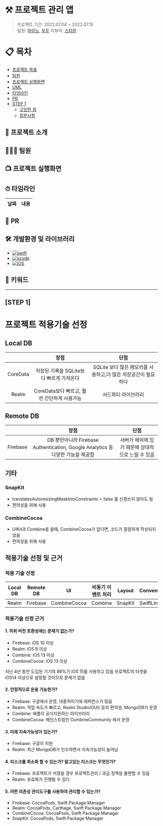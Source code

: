 # ⚒ 프로젝트 관리 앱

> 프로젝트 기간: 2022.07.04 ~ 2022.07.15 <br>
> 팀원: [마이노](https://github.com/Mino777), [두두](https://github.com/FirstDo)
> 리뷰어: [스티븐](https://github.com/stevenkim18)

# 📋 목차
- [프로젝트 목표](#-프로젝트-소개)
- [팀원](#-팀원)
- [프로젝트 실행화면](#-프로젝트-실행화면)
- [UML](#uml)
- [타임라인](#-타임라인)
- [PR](#-pr)
- [STEP 1](#step-1)
    + [고민한 점](#고민한-점)
    + [질문사항](#질문사항)

## 🔎 프로젝트 소개

## 👨‍👦‍👦 팀원


## 📺 프로젝트 실행화면


## ⏱ 타임라인
|날짜|내용|
|--|--|

    
## 👀 PR


## 🛠 개발환경 및 라이브러리
- [![swift](https://img.shields.io/badge/swift-5.6-orange)]()
- [![xcode](https://img.shields.io/badge/Xcode-13.4.1-blue)]()
- [![iOS](https://img.shields.io/badge/iOS-14.1-red)]()

## 🔑 키워드

---

## [STEP 1]
# 프로젝트 적용기술 선정

## Local DB
||장점|단점|
|:---:|:---:|:---:|
|CoreData|저장된 기록을 SQLite보다 빠르게 가져온다|SQLite 보다 많은 메모리를 사용하고,더 많은 저장공간이 필요하다|
|Realm| CoreData보다 빠르고, 훨씬 간단하게 사용가능 | 서드파티 라이브러리|

## Remote DB

||장점|단점|
|:---:|:---:|:---:|
|Firebase| DB 뿐만아니라 Firebase Authentication, Google Analytics 등 다양한 기능을 제공함|서버가 해외에 있기 때문에 상대적으로 느릴 수 있음|

## 기타

### SnapKit

- translatesAutoresizingMaskIntoConstraints = false 를 신경쓰지 않아도 됨
- 편의성을 위해 사용

### CombineCocoa

- UIKit과 Combine을 쓸때, CombineCocoa가 없다면, 코드가 깔끔하게 작성되지 않음
- 편의성을 위해 사용


## 적용기술 선정 및 근거
### 적용 기술 선정
| Local DB | Remote DB | UI | 비동기 이벤트 처리 | Layout | Convention | 의존성 관리 도구 |
|---|---|---|---|---|---|---|
| Realm | Firebase | CombineCocoa | Combine | SnapKit | SwiftLint | CocoaPod |

### 적용기술 선정 근거

#### 1. 하위 버전 호환성에는 문제가 없는가?

- Firebase: iOS 10 이상
- Realm: iOS 8 이상
- Combine: iOS 13 이상
- CombineCocoa: iOS 13 이상

지난 4년 동안 도입된 기기의 89%가 iOS 15를 사용하고 있음
프로젝트의 타겟을 iOS14 이상으로 설정할 것이므로 문제가 없음

#### 2. 안정적으로 운용 가능한가?

- Firebase: 구글에서 운영, 대중적이기에 레퍼런스가 많음
- Realm: 작업 속도가 빠르고, Realm Studio(GUI) 등의 편의성, MongoDB가 운영
- Combine: 애플이 공식지원하는 라이브러리
- CombineCocoa: 메인스트림인 CombineCommunity 에서 운영

#### 3. 미래 지속가능성이 있는가?

- Firebase: 구글이 지원
- Realm: 최근 MongoDB가 인수하면서 지속가능성이 늘어남

#### 4. 리스크를 최소화 할 수 있는가? 알고있는 리스크는 무엇인가?

- Firebase: 프로젝트가 커졌을 경우 프로젝트관리 / 과금 정책등 불편할 수 있음
- Realm: 유료화가 진행될 수 있다

#### 5. 어떤 의존성 관리도구를 사용하여 관리할 수 있는가?

- Firebase: CocoaPods, Swift Package Manager
- Realm: CocoaPods, Carthage, Swift Package Manager
- CombineCocoa: CocoaPods, Swift Package Manager
- SnapKit: CocoaPods, Swift Package Manager
